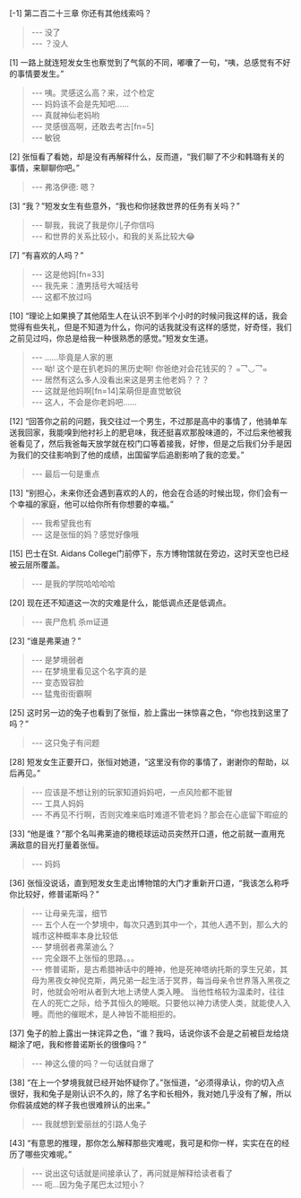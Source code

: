 
[-1] 第二百二十三章 你还有其他线索吗？
>--- 没了<br>
>--- ？没人<br>

[1] 一路上就连短发女生也察觉到了气氛的不同，嘟囔了一句，“咦，总感觉有不好的事情要发生。”
>--- 咦。灵感这么高？来，过个检定<br>
>--- 妈妈该不会是先知吧……<br>
>--- 真就神仙老妈哟<br>
>--- 灵感很高啊，还敢去考古[fn=5]<br>
>--- 敏锐<br>

[2] 张恒看了看她，却是没有再解释什么，反而道，“我们聊了不少和韩璐有关的事情，来聊聊你吧。”
>--- 弗洛伊德: 嗯？<br>

[3] “我？”短发女生有些意外，“我也和你拯救世界的任务有关吗？”
>--- 聊我，我说了我是你儿子你信吗<br>
>--- 和世界的关系比较小，和我的关系比较大😂<br>

[7] “有喜欢的人吗？”
>--- 这是他妈[fn=33]<br>
>--- 我先来：渣男括号大喊括号<br>
>--- 这都不放过吗<br>

[10] “理论上如果换了其他陌生人在认识不到半个小时的时候问我这样的话，我会觉得有些失礼，但是不知道为什么，你问的话我就没有这样的感觉，好奇怪，我们之前见过吗，你总是给我一种很熟悉的感觉。”短发女生道。
>--- ……毕竟是人家的崽<br>
>--- 呦!
这个是在扒老妈的黑历史啊!
你爸绝对会花钱买的？
๑乛◡乛๑<br>
>--- 居然有这么多人没看出来这是男主他老妈？？？<br>
>--- 这就是他妈啊[fn=14]呆萌但是直觉敏锐<br>
>--- 这人，不会是你老妈吧……<br>

[12] “回答你之前的问题，我交往过一个男生，不过那是高中的事情了，他骑单车送我回家，我能嗅到他衬衫上的肥皂味，我还挺喜欢那股味道的，不过后来他被我爸看见了，然后我爸每天放学就在校门口等着接我，好惨，但是之后我们分手是因为我们的交往影响到了他的成绩，出国留学后追剧影响了我的恋爱。”
>--- 最后一句是重点<br>

[13] “别担心，未来你还会遇到喜欢的人的，他会在合适的时候出现，你们会有一个幸福的家庭，他可以给你所有你想要的幸福。”
>--- 我希望我也有<br>
>--- 这是张恒的妈？感觉好像哦<br>

[15] 巴士在St. Aidans College门前停下，东方博物馆就在旁边，这时天空也已经被云层所覆盖。
>--- 是我的学院哈哈哈哈<br>

[20] 现在还不知道这一次的灾难是什么，能低调点还是低调点。
>--- 丧尸危机 杀m证道<br>

[23] “谁是弗莱迪？”
>--- 是梦境弱者<br>
>--- 在梦境里看见这个名字真的是<br>
>--- 变态毁容脸<br>
>--- 猛鬼街街霸啊<br>

[25] 这时另一边的兔子也看到了张恒，脸上露出一抹惊喜之色，“你也找到这里了吗？”
>--- 这只兔子有问题<br>

[28] 短发女生正要开口，张恒对她道，“这里没有你的事情了，谢谢你的帮助，以后再见。”
>--- 应该是不想让别的玩家知道妈妈吧，一点风险都不能冒<br>
>--- 工具人妈妈<br>
>--- 不再见不行啊，否则灾难来临时难道不管老妈？那会在心底留下暇疵的<br>

[33] “他是谁？”那个名叫弗莱迪的橄榄球运动员突然开口道，他之前就一直用充满敌意的目光打量着张恒。
>--- 妈妈<br>

[36] 张恒没说话，直到短发女生走出博物馆的大门才重新开口道，“我该怎么称呼你比较好，修普诺斯吗？”
>--- 让母亲先溜，细节<br>
>--- 五个人在一个梦境中，每次只遇到其中一个，其他人遇不到，那么大的城市这种概率本身比较低<br>
>--- 梦境弱者弗莱迪么？<br>
>--- 完全跟不上张恒的思路。。。<br>
>--- 修普诺斯，是古希腊神话中的睡神，他是死神塔纳托斯的孪生兄弟，其母为黑夜女神倪克斯，两兄弟一起生活于冥界，每当母亲令世界落入黑夜之时，他就会吩咐从者到大地上诱使人类入睡。
当他性格较为温柔时，往往在人的死亡之际，给予其恒久的睡眠。只要他以神力诱使人类，就能使人入睡。而他的催眠术，是人神皆不能相拒的。<br>

[37] 兔子的脸上露出一抹诧异之色，“谁？我吗，话说你该不会是之前被巨龙给烧糊涂了吧，我和修普诺斯长的很像吗？”
>--- 神这么傻的吗？一句话就自爆了<br>

[38] “在上一个梦境我就已经开始怀疑你了。”张恒道，“必须得承认，你的切入点很好，我和兔子是刚认识不久的，除了名字和长相外，我对她几乎没有了解，所以你假装成她的样子我也很难辨认的出来。”
>--- 我就想到爱丽丝的引路人兔子<br>

[43] “有意思的推理，那你怎么解释那些灾难呢，我可是和你一样，实实在在的经历了哪些灾难呢。”
>--- 说出这句话就是间接承认了，再问就是解释给读者看了<br>
>--- 呃…因为兔子尾巴太过短小？<br>
